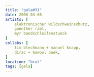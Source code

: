 ```yaml
---
title: "gala#31"
date: 2008-03-08
artists: [
    elektronischer wildschweinschutz,
    guenther rabl,
    myr bandschleifenstueck
]
collabs: [
    tim blechmann + manuel knapp,
    dirac + howool baek,
]
location: "brut"
tags: [gala]
---
```

